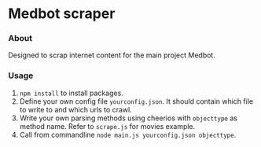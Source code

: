 # Medbot scraper

### About
Designed to scrap internet content for the main project Medbot.

### Usage
1. `npm install` to install packages.
1. Define your own config file `yourconfig.json`. It should contain which file to write to and which urls to crawl.
1. Write your own parsing methods using cheerios with `objecttype` as method name. Refer to `scrape.js` for movies example.
1. Call from commandline `node main.js yourconfig.json objecttype`.
